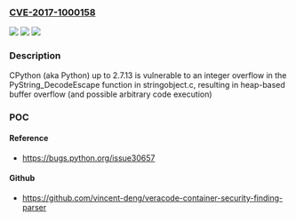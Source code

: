 ### [CVE-2017-1000158](https://cve.mitre.org/cgi-bin/cvename.cgi?name=CVE-2017-1000158)
![](https://img.shields.io/static/v1?label=Product&message=n%2Fa&color=blue)
![](https://img.shields.io/static/v1?label=Version&message=n%2Fa&color=blue)
![](https://img.shields.io/static/v1?label=Vulnerability&message=n%2Fa&color=brighgreen)

### Description

CPython (aka Python) up to 2.7.13 is vulnerable to an integer overflow in the PyString_DecodeEscape function in stringobject.c, resulting in heap-based buffer overflow (and possible arbitrary code execution)

### POC

#### Reference
- https://bugs.python.org/issue30657

#### Github
- https://github.com/vincent-deng/veracode-container-security-finding-parser


